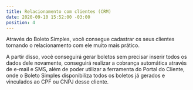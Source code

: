 ```yaml
---
title: Relacionamento com clientes (CRM)
date: 2020-09-10 15:52:00 -03:00
position: 4
---
```


Através do Boleto Simples, você consegue cadastrar os seus clientes tornando o relacionamento com ele muito mais prático.

A partir disso, você conseguirá gerar boletos sem precisar inserir todos os dados dele novamente, conseguirá realizar a cobrança automática através de e-mail e SMS, além de poder utilizar a ferramenta do Portal do Cliente, onde o Boleto Simples disponibiliza todos os boletos já gerados e vinculados ao CPF ou CNPJ desse cliente.